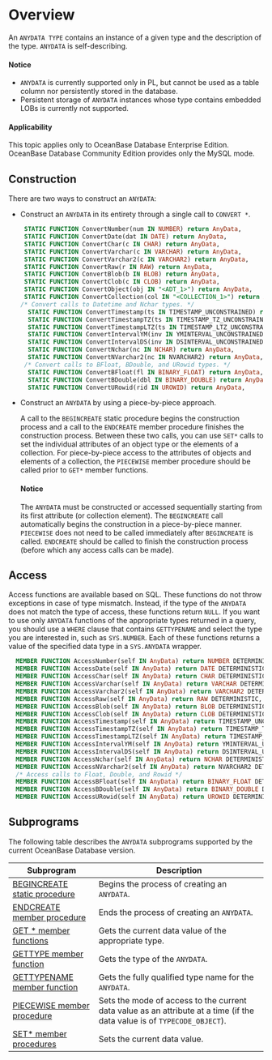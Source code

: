 Overview
====================================

An `ANYDATA TYPE` contains an instance of a given type and the description of the type. `ANYDATA` is self-describing.
<main id="notice" type='notice'>
    <h4>Notice</h4>
    <ul>
    <li><code>ANYDATA</code> is currently supported only in PL, but cannot be used as a table column nor persistently stored in the database. </li>
    <li>Persistent storage of <code>ANYDATA</code> instances whose type contains embedded <code></code>LOBs is currently not supported. </li>
    </ul>
  </main>

<main id="notice" >
  <h4>Applicability</h4>
  <p>This topic applies only to OceanBase Database Enterprise Edition. OceanBase Database Community Edition provides only the MySQL mode. </p>
</main>


Construction
-------------------------

There are two ways to construct an `ANYDATA`:

* Construct an `ANYDATA` in its entirety through a single call to `CONVERT *`.

   ```sql
    STATIC FUNCTION ConvertNumber(num IN NUMBER) return AnyData,
    STATIC FUNCTION ConvertDate(dat IN DATE) return AnyData,
    STATIC FUNCTION ConvertChar(c IN CHAR) return AnyData,
    STATIC FUNCTION ConvertVarchar(c IN VARCHAR) return AnyData,
    STATIC FUNCTION ConvertVarchar2(c IN VARCHAR2) return AnyData,
    STATIC FUNCTION ConvertRaw(r IN RAW) return AnyData,
    STATIC FUNCTION ConvertBlob(b IN BLOB) return AnyData,
    STATIC FUNCTION ConvertClob(c IN CLOB) return AnyData,
    STATIC FUNCTION ConvertObject(obj IN "<ADT_1>") return AnyData,
    STATIC FUNCTION ConvertCollection(col IN "<COLLECTION_1>") return AnyData,
   /* Convert calls to Datetime and Nchar types. */
     STATIC FUNCTION ConvertTimestamp(ts IN TIMESTAMP_UNCONSTRAINED) return AnyData,
     STATIC FUNCTION ConvertTimestampTZ(ts IN TIMESTAMP_TZ_UNCONSTRAINED) return AnyData,
     STATIC FUNCTION ConvertTimestampLTZ(ts IN TIMESTAMP_LTZ_UNCONSTRAINED) return AnyData,
     STATIC FUNCTION ConvertIntervalYM(inv IN YMINTERVAL_UNCONSTRAINED) return AnyData,
     STATIC FUNCTION ConvertIntervalDS(inv IN DSINTERVAL_UNCONSTRAINED) return AnyData,
     STATIC FUNCTION ConvertNchar(nc IN NCHAR) return AnyData,
     STATIC FUNCTION ConvertNVarchar2(nc IN NVARCHAR2) return AnyData,
    /* Convert calls to BFloat, BDouble, and URowid types. */
     STATIC FUNCTION ConvertBFloat(fl IN BINARY_FLOAT) return AnyData,
     STATIC FUNCTION ConvertBDouble(dbl IN BINARY_DOUBLE) return AnyData,
     STATIC FUNCTION ConvertURowid(rid IN UROWID) return AnyData,
   ```




* Construct an `ANYDATA` by using a piece-by-piece approach.

   A call to the `BEGINCREATE` static procedure begins the construction process and a call to the `ENDCREATE` member procedure finishes the construction process. Between these two calls, you can use `SET*` calls to set the individual attributes of an object type or the elements of a collection. For piece-by-piece access to the attributes of objects and elements of a collection, the `PIECEWISE` member procedure should be called prior to `GET*` member functions.
   <main id="notice" type='notice'>
       <h4>Notice</h4>
       <p>The <code>ANYDATA</code> must be constructed or accessed sequentially starting from its first attribute (or collection element). The <code>BEGINCREATE</code> call automatically begins the construction in a piece-by-piece manner. <code>PIECEWISE</code> does not need to be called immediately after <code>BEGINCREATE</code> is called. <code>ENDCREATE</code> should be called to finish the construction process (before which any access calls can be made). </p>
     </main>





Access
-------------------------

Access functions are available based on SQL. These functions do not throw exceptions in case of type mismatch. Instead, if the type of the `ANYDATA` does not match the type of access, these functions return `NULL`. If you want to use only `ANYDATA` functions of the appropriate types returned in a query, you should use a `WHERE` clause that contains `GETTYPENAME` and select the type you are interested in, such as `SYS.NUMBER`. Each of these functions returns a value of the specified data type in a `SYS.ANYDATA` wrapper.

```sql
  MEMBER FUNCTION AccessNumber(self IN AnyData) return NUMBER DETERMINISTIC,
  MEMBER FUNCTION AccessDate(self IN AnyData) return DATE DETERMINISTIC,
  MEMBER FUNCTION AccessChar(self IN AnyData) return CHAR DETERMINISTIC,
  MEMBER FUNCTION AccessVarchar(self IN AnyData) return VARCHAR DETERMINISTIC,
  MEMBER FUNCTION AccessVarchar2(self IN AnyData) return VARCHAR2 DETERMINISTIC,
  MEMBER FUNCTION AccessRaw(self IN AnyData) return RAW DETERMINISTIC,
  MEMBER FUNCTION AccessBlob(self IN AnyData) return BLOB DETERMINISTIC,
  MEMBER FUNCTION AccessClob(self IN AnyData) return CLOB DETERMINISTIC,
  MEMBER FUNCTION AccessTimestamp(self IN AnyData) return TIMESTAMP_UNCONSTRAINED DETERMINISTIC,
  MEMBER FUNCTION AccessTimestampTZ(self IN AnyData) return TIMESTAMP_TZ_UNCONSTRAINED DETERMINISTIC,
  MEMBER FUNCTION AccessTimestampLTZ(self IN AnyData) return TIMESTAMP_LTZ_UNCONSTRAINED DETERMINISTIC,
  MEMBER FUNCTION AccessIntervalYM(self IN AnyData) return YMINTERVAL_UNCONSTRAINED DETERMINISTIC,
  MEMBER FUNCTION AccessIntervalDS(self IN AnyData) return DSINTERVAL_UNCONSTRAINED DETERMINISTIC,
  MEMBER FUNCTION AccessNchar(self IN AnyData) return NCHAR DETERMINISTIC,
  MEMBER FUNCTION AccessNVarchar2(self IN AnyData) return NVARCHAR2 DETERMINISTIC,
  /* Access calls to Float, Double, and Rowid */
  MEMBER FUNCTION AccessBFloat(self IN AnyData) return BINARY_FLOAT DETERMINISTIC,
  MEMBER FUNCTION AccessBDouble(self IN AnyData) return BINARY_DOUBLE DETERMINISTIC,
  MEMBER FUNCTION AccessURowid(self IN AnyData) return UROWID DETERMINISTIC;
```



Subprograms
----------------------------------

The following table describes the `ANYDATA` subprograms supported by the current OceanBase Database version.


| Subprogram | Description |
|-----------------------------------------------|-----------------------------------------------|
| [BEGINCREATE static procedure](2.begincreate-static-stored-procedure-oracle.md) | Begins the process of creating an `ANYDATA`.  |
| [ENDCREATE member procedure](3.endcreate-stored-procedure-oracle.md) | Ends the process of creating an `ANYDATA`.  |
| [GET * member functions](4.get-member-stored-procedure-oracle.md) | Gets the current data value of the appropriate type.  |
| [GETTYPE member function](5.gettype-member-function-oracle.md) | Gets the type of the `ANYDATA`.  |
| [GETTYPENAME member function](6.get-oracle.md) | Gets the fully qualified type name for the `ANYDATA`.  |
| [PIECEWISE member procedure](7.gettypename-member-function-oracle.md) | Sets the mode of access to the current data value as an attribute at a time (if the data value is of `TYPECODE_OBJECT`). |
| [SET* member procedures](8.set-member-stored-procedure-oracle.md) | Sets the current data value.  |


